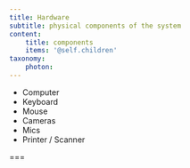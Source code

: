 ```yaml
---
title: Hardware
subtitle: physical components of the system
content:
    title: components
    items: '@self.children'
taxonomy:
    photon:
---
```


- Computer
- Keyboard
- Mouse
- Cameras
- Mics
- Printer / Scanner

===

